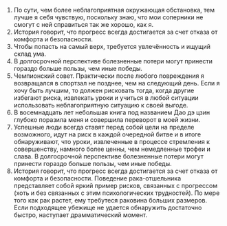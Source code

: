 1. По сути, чем более неблагоприятная окружающая обстановка, тем лучше я себя чувствую, поскольку знаю, что мои соперники не смогут с ней справиться так же хорошо, как я. 
2. История говорит, что прогресс всегда достигается за счет отказа от комфорта и безопасности. 
3. Чтобы попасть на самый верх, требуется увлечённость и ищущий склад ума. 
4. В долгосрочной перспективе болезненные потери могут принести гораздо больше пользы, чем иные победы. 
5. Чемпионский совет. Практически после любого повреждения я возвращался в спортзал не позднее, чем на следующий день. Если я хочу быть лучшим, то должен рисковать тогда, когда другие избегают риска, извлекать уроки и учиться в любой ситуации использовать неблагоприятную ситуацию к своей выгоде.
6. В восемнадцать лет небольшая книга под названием Дао дэ цзин глубоко поразила меня и совершила переворот в моей жизни.
7. Успешные люди всегда ставят перед собой цели на пределе возможного, идут на риск в каждой очередной битве и в итоге обнаруживают, что уроки, извлеченные в процессе стремления к совершенству, намного более ценны, чем немедленные трофеи и слава. В долгосрочной перспективе болезненные потери могут принести гораздо больше пользы, чем иные победы. 
8. История говорит, что прогресс всегда достигается за счет отказа от комфорта и безопасности. Поведение рака-отшельника представляет собой яркий пример рисков, связанных с прогрессом (хоть и без связанных с этим психологических трудностей). По мере того как рак растет, ему требутеся раковина больших размеров. Если подходящее убежище не удается обнаружить достаточно быстро, наступает драмматический момент. 
